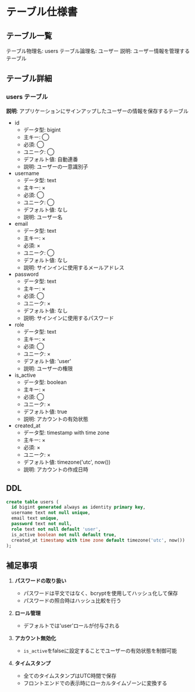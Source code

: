 # テーブル仕様書

## テーブル一覧

テーブル物理名: users
テーブル論理名: ユーザー
説明: ユーザー情報を管理するテーブル

## テーブル詳細

### users テーブル

**説明**: アプリケーションにサインアップしたユーザーの情報を保存するテーブル

- id
  - データ型: bigint
  - 主キー: ◯
  - 必須: ◯
  - ユニーク: ◯
  - デフォルト値: 自動連番
  - 説明: ユーザーの一意識別子
- username
  - データ型: text
  - 主キー: ×
  - 必須: ◯
  - ユニーク: ◯
  - デフォルト値: なし
  - 説明: ユーザー名
- email
  - データ型: text
  - 主キー: ×
  - 必須: ×
  - ユニーク: ◯
  - デフォルト値: なし
  - 説明: サインインに使用するメールアドレス
- password
  - データ型: text
  - 主キー: ×
  - 必須: ◯
  - ユニーク: ×
  - デフォルト値: なし
  - 説明: サインインに使用するパスワード
- role
  - データ型: text
  - 主キー: ×
  - 必須: ◯
  - ユニーク: ×
  - デフォルト値: 'user'
  - 説明: ユーザーの権限
- is_active
  - データ型: boolean
  - 主キー: ×
  - 必須: ◯
  - ユニーク: ×
  - デフォルト値: true
  - 説明: アカウントの有効状態
- created_at
  - データ型: timestamp with time zone
  - 主キー: ×
  - 必須: ×
  - ユニーク: ×
  - デフォルト値: timezone('utc', now())
  - 説明: アカウントの作成日時

## DDL

```sql
create table users (
  id bigint generated always as identity primary key,
  username text not null unique,
  email text unique,
  password text not null,
  role text not null default 'user',
  is_active boolean not null default true,
  created_at timestamp with time zone default timezone('utc', now())
);
```

## 補足事項

1. **パスワードの取り扱い**

   - パスワードは平文ではなく、bcryptを使用してハッシュ化して保存
   - パスワードの照合時はハッシュ比較を行う

2. **ロール管理**

   - デフォルトでは'user'ロールが付与される

3. **アカウント無効化**

   - `is_active`をfalseに設定することでユーザーの有効状態を制御可能

4. **タイムスタンプ**
   - 全てのタイムスタンプはUTC時間で保存
   - フロントエンドでの表示時にローカルタイムゾーンに変換する
